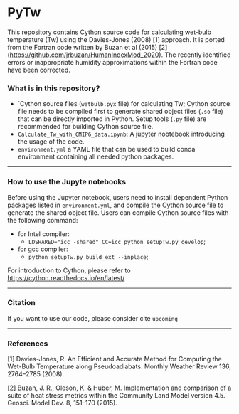 # PyTw
This repository contains Cython source code for calculating wet-bulb temperature (Tw) using the Davies-Jones (2008) [1] approach. It is ported from the Fortran code written by Buzan et al (2015) [2] (https://github.com/jrbuzan/HumanIndexMod_2020). The recently identified errors or inappropriate humidity approximations within the Fortran code have been corrected.


### What is in this repository?
- `Cython source files (```wetbulb.pyx``` file) for calculating Tw; Cython source file needs to be compiled first to generate shared object files (```.so``` file) that can be directly imported in Python. Setup tools (```.py``` file) are recommended for building Cython source file.
- `Calculate_Tw_with_CMIP6_data.ipynb`: A jupyter nobtebook introducing the usage of the code. 
- `environment.yml` a YAML file that can be used to build conda environment containing all needed python packages.

****
### How to use the Jupyte notebooks
Before using the Jupyter notebook, users need to install dependent Python packages listed in `environment.yml`, and compile the Cython source file to generate the shared object file. Users can compile Cython source files with the following command:
- for Intel compiler: 
  - `LDSHARED="icc -shared" CC=icc python setupTw.py develop`; 
- for gcc compiler: 
  - `python setupTw.py build_ext --inplace`; 
  
For introduction to Cython, please refer to https://cython.readthedocs.io/en/latest/

****
### Citation
If you want to use our code, please consider cite `upcoming`

****
### References

[1] Davies-Jones, R. An Efficient and Accurate Method for Computing the Wet-Bulb Temperature along Pseudoadiabats. Monthly Weather Review 136, 2764–2785 (2008).

[2] Buzan, J. R., Oleson, K. & Huber, M. Implementation and comparison of a suite of heat stress metrics within the Community Land Model version 4.5. Geosci. Model Dev. 8, 151–170 (2015).
